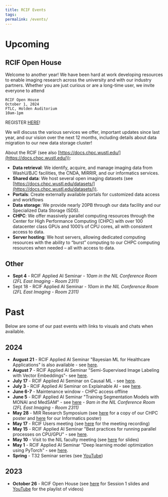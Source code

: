 ```yaml
---
title: RCIF Events
tags: 
permalink: /events/
---
```

# Upcoming

## RCIF Open House
Welcome to another year! We have been hard at work developing resources to enable imaging research across the university and with our industry partners. Whether you are just curious or are a long-time user, we invite everyone to attend

	RCIF Open House
	October 1, 2024
	FTLC, Holden Auditorium
	10am-1pm

REGISTER [HERE](https://docs.google.com/forms/d/1gkAjVXBKgbfWu2ZZerlVAJHL-rZJGLo2tnGPS1__zQ4)!

We will discuss the various services we offer, important updates since last year, and our vision over the next 12 months, including details about data migration to our new data storage cluster!

About the RCIF (see also [https://docs.chpc.wustl.edu/](https://docs.chpc.wustl.edu/)):

- **Data retrieval**: We identify, acquire, and manage imaging data from WashU/BJC facilities, the CNDA, MIRRIR, and our informatics services.
- **Shared data**: We host several open imaging datasets (see [https://docs.chpc.wustl.edu/datasets/](https://docs.chpc.wustl.edu/datasets/)).
- **Portals**: Create externally available portals for customized data access and workflows
- **Data storage**: We provide nearly 20PB through our data facility and our Specialized Data Storage (SDS).
- **CHPC**: We offer massively parallel computing resources through the Center for High Performance Computing (CHPC) with over 100 datacenter class GPUs and 1000’s of CPU cores, all with consistent access to data.
- **Server hosting**: We host servers, allowing dedicated computing resources with the ability to “burst” computing to our CHPC computing resources when needed – all with access to data.
## Other
* **Sept 4** - RCIF Applied AI Seminar - *10am in the NIL Conference Room (2FL East Imaging - Room 2311)*
* Sept 18 - RCIF Applied AI Seminar - *10am in the NIL Conference Room (2FL East Imaging - Room 2311)*
# Past
Below are some of our past events with links to visuals and chats when available.
## 2024
* **August 21** - RCIF Applied AI Seminar "Bayesian ML for Healthcare Applications" is also available - see [here](https://youtu.be/dG8H86WDmSo).
* **August 7** - RCIF Applied AI Seminar "Semi-Supervised Image Labeling with Vector Embeddings"- see [here](https://youtu.be/HhNE0qtLzg8).
* **July 17** - RCIF Applied AI Seminar on Causal ML - see [here](https://youtu.be/k_e5QWZeAWE).
* **July 3** - RCIF Applied AI Seminar on Explainable AI - see [here](https://youtu.be/tfjHCZUqSZo).
* **June 6-7** - Maintenance window - CHPC access offline
* **June 5** - RCIF Applied AI Seminar "Training Segmentation Models with MONAI and MedSAM" - see [here](https://youtu.be/y1weVHMYNG8) - *9am in the NIL Conference Room (2FL East Imaging - Room 2311)*
* **May 28** - MIR Research Symposium (see [here](https://wustl.box.com/s/c73onlinbp3pl51hwbejbc2k9la6s98p) for a copy of our CHPC poster and [here](https://wustl.box.com/s/0obltgp2f4cl5svp2ue366kf2r4yp2gs) for our Informatics poster)
* **May 17** - RCIF Users meeting (see [here]() for the meeting recording)
* **May 15** - RCIF Applied AI Seminar "Best practices for running parallel processes on CPU/GPU" - see [here](https://youtu.be/22AuIowrMHE).
* **May 10** - Visit to the NIL faculty meeting (see [here](https://wustl.box.com/s/w730w4lxgi5vx239po8diska2owee7iy) for slides)
* **May 1** - RCIF Applied AI Seminar "Deep learning model optimization using PyTorch" - see [here](https://youtu.be/E1-Gt58R1PQ).
* **Spring** - T32 Seminar series (see [YouTube](https://www.youtube.com/playlist?list=PLWQcH2bkwDuwTZu_UrIrVW5P_8fFZuwXo))
## 2023
* **October 26** - RCIF Open House (see [here](https://wustl.box.com/s/zymci8gk2krj60e482x551yply74x3ph) for Session 1 slides and [YouTube](https://www.youtube.com/playlist?list=PLWQcH2bkwDuywPuYhon9saqBAsddja3tw) for the playlist of videos)
